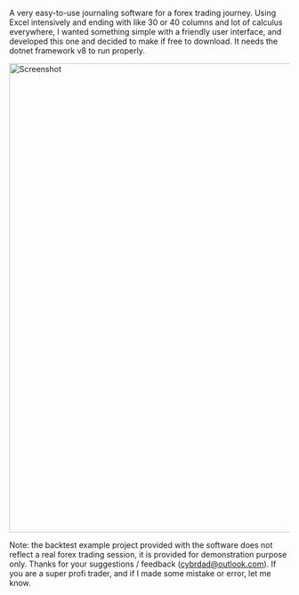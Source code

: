 A very easy-to-use journaling software for a forex trading journey.
Using Excel intensively and ending with like 30 or 40 columns and lot of calculus everywhere, I wanted something simple with a friendly user interface, and developed this one and decided to make if free to download.
It needs the dotnet framework v8 to run properly.

<img width="1478" height="843" alt="Screenshot" src="https://github.com/user-attachments/assets/c2ccc871-b927-4cbc-834f-aae51cf2154c" />

Note: the backtest example project provided with the software does not reflect a real forex trading session, it is provided for demonstration purpose only.
Thanks for your suggestions / feedback (cybrdad@outlook.com). If you are a super profi trader, and if I made some mistake or error, let me know.
